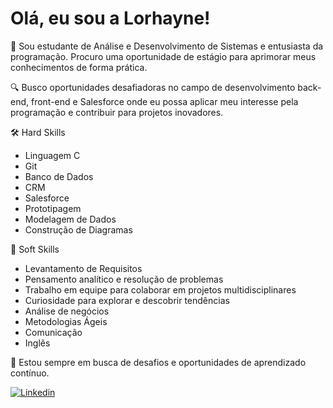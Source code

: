 # Olá, eu sou a Lorhayne!

👋 Sou estudante de Análise e Desenvolvimento de Sistemas e entusiasta da programação. Procuro uma oportunidade de estágio para aprimorar meus conhecimentos de forma prática. 
 

🔍 Busco oportunidades desafiadoras no campo de desenvolvimento back-end, front-end e Salesforce onde eu possa aplicar meu interesse pela programação e contribuir para projetos inovadores.

🛠️ Hard Skills

- Linguagem C
- Git
- Banco de Dados
- CRM
- Salesforce
- Prototipagem
- Modelagem de Dados
- Construção de Diagramas

🤝 Soft Skills

- Levantamento de Requisitos
- Pensamento analítico e resolução de problemas
- Trabalho em equipe para colaborar em projetos multidisciplinares
- Curiosidade para explorar e descobrir tendências
- Análise de negócios
- Metodologias Ágeis
- Comunicação
- Inglês

🚀 Estou sempre em busca de desafios e oportunidades de aprendizado contínuo.


[![Linkedin](https://img.shields.io/badge/LinkedIn-0D1117?style=for-the-badge&logo=linkedin&logoColor=0077B5)](https://www.linkedin.com/in/lorhaynelopes/)
